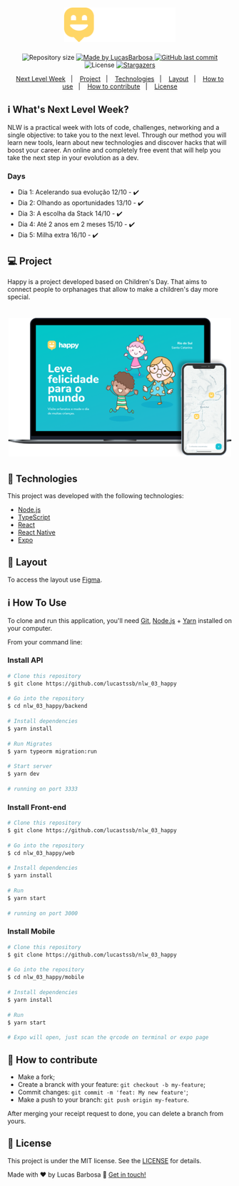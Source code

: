 <h1 align="center">
    <img alt="NextLevelWeek" title="#NextLevelWeek" src=".github/logo.png" width="250px" />
</h1>

<p align="center">	
  <img alt="Repository size" src="https://img.shields.io/github/repo-size/lucastssb/nlw_03_happy">
	
  <a href="https://www.linkedin.com/in/lucas-barbosa-60b56416b//">
    <img alt="Made by LucasBarbosa" src="https://img.shields.io/badge/made%20by-LucasBarbosa-%2304D361">
  </a>
  
  <a href="https://github.com/lucastssb/nlw_03_happy/commits/main">
    <img alt="GitHub last commit" src="https://img.shields.io/github/last-commit/lucastssb/nlw_03_happy">
  </a>

  <img alt="License" src="https://img.shields.io/badge/license-MIT-brightgreen">
   <a href="https://github.com/lucastssb/nlw_03_happy/stargazers">
    <img alt="Stargazers" src="https://img.shields.io/github/stars/lucastssb/nlw_03_happystyle=social">
  </a>
</p>
<!---<p align="center">
<a href="https://insomnia.rest/run/?label=NLW%203.0%20-%20Happy&uri=https%3A%2F%2Fraw.githubusercontent.com%2FDanielObara%2FNLW-3.0%2Fmaster%2Fbackend%2FInsomnia.json" target="_blank"><img src="https://insomnia.rest/images/run.svg" alt="Run in Insomnia"></a>
</p> -->
<p align="center">
  <a href="#-nlw">Next Level Week</a>&nbsp;&nbsp;&nbsp;|&nbsp;&nbsp;&nbsp;
  <a href="#-project">Project</a>&nbsp;&nbsp;&nbsp;|&nbsp;&nbsp;&nbsp;
  <a href="#rocket-Technologies">Technologies</a>&nbsp;&nbsp;&nbsp;|&nbsp;&nbsp;&nbsp;
  <a href="#-layout">Layout</a>&nbsp;&nbsp;&nbsp;|&nbsp;&nbsp;&nbsp;
  <a href="#-how-to-use">How to use</a>&nbsp;&nbsp;&nbsp;|&nbsp;&nbsp;&nbsp;
  <a href="#-how-to-contribute">How to contribute</a>&nbsp;&nbsp;&nbsp;|&nbsp;&nbsp;&nbsp;
  <a href="#memo-license">License</a>
</p>

## :information_source: What's Next Level Week?

NLW is a practical week with lots of code, challenges, networking and a single objective: to take you to the next level.
Through our method you will learn new tools, learn about new technologies and discover hacks that will boost your career.
An online and completely free event that will help you take the next step in your evolution as a dev.

### Days
- Dia 1: Acelerando sua evolução 12/10 - :heavy_check_mark:
- Dia 2: Olhando as oportunidades 13/10 - :heavy_check_mark:
- Dia 3: A escolha da Stack 14/10 - :heavy_check_mark:
- Dia 4: Até 2 anos em 2 meses 15/10 - :heavy_check_mark:
- Dia 5: Milha extra 16/10 - :heavy_check_mark:

## 💻 Project

Happy is a project developed based on Children's Day. 
That aims to connect people to orphanages that allow to make a children's day more special.

<h1 align="center">
    <img alt="Example" title="Example" src=".github/happy.png" width="500px" />
</h1>


## :rocket: Technologies

This project was developed with the following technologies:

- [Node.js][nodejs]
- [TypeScript][typescript]
- [React][reactjs]
- [React Native][rn]
- [Expo][expo] 

## 🔖 Layout

To access the layout use [Figma](https://www.figma.com/file/mDEbnoojksG4w8sOxmudh3/Happy-Web/duplicate).

## :information_source: How To Use

To clone and run this application, you'll need [Git](https://git-scm.com), [Node.js][nodejs] + [Yarn][yarn] installed on your computer.

From your command line:

### Install API 

```bash
# Clone this repository
$ git clone https://github.com/lucastssb/nlw_03_happy

# Go into the repository
$ cd nlw_03_happy/backend

# Install dependencies
$ yarn install

# Run Migrates
$ yarn typeorm migration:run

# Start server
$ yarn dev

# running on port 3333
```

### Install Front-end 

```bash
# Clone this repository
$ git clone https://github.com/lucastssb/nlw_03_happy

# Go into the repository
$ cd nlw_03_happy/web

# Install dependencies
$ yarn install

# Run
$ yarn start

# running on port 3000
```



 ### Install Mobile 

```bash
# Clone this repository
$ git clone https://github.com/lucastssb/nlw_03_happy

# Go into the repository
$ cd nlw_03_happy/mobile

# Install dependencies
$ yarn install

# Run
$ yarn start

# Expo will open, just scan the qrcode on terminal or expo page

``` 

## 🤔 How to contribute

-  Make a fork;
-  Create a branck with your feature: `git checkout -b my-feature`;
-  Commit changes: `git commit -m 'feat: My new feature'`;
-  Make a push to your branch: `git push origin my-feature`.

After merging your receipt request to done, you can delete a branch from yours.

## :memo: License

This project is under the MIT license. See the [LICENSE](https://github.com/DanielObara/NLW-3.0/blob/master/LICENSE) for details.

Made with ♥ by Lucas Barbosa :wave: [Get in touch!](https://www.linkedin.com/in/lucas-barbosa-60b56416b/)

[nodejs]: https://nodejs.org/
[typescript]: https://www.typescriptlang.org/
[expo]: https://expo.io/
[reactjs]: https://reactjs.org
[rn]: https://facebook.github.io/react-native/
[yarn]: https://yarnpkg.com/
